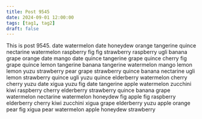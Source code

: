 ```yaml
---
title: Post 9545
date: 2024-09-01 12:00:00
tags: [tag1, tag2]
draft: false
---
```

This is post 9545.
date
watermelon
date
honeydew
orange
tangerine
quince
nectarine
watermelon
raspberry
fig
fig
strawberry
raspberry
ugli
banana
grape
orange
date
mango
date
quince
tangerine
grape
quince
cherry
fig
grape
quince
lemon
tangerine
banana
tangerine
watermelon
mango
lemon
lemon
yuzu
strawberry
pear
grape
strawberry
quince
banana
nectarine
ugli
lemon
strawberry
quince
ugli
yuzu
quince
elderberry
watermelon
cherry
cherry
yuzu
date
xigua
yuzu
fig
date
tangerine
apple
watermelon
zucchini
kiwi
raspberry
cherry
elderberry
strawberry
quince
banana
grape
watermelon
nectarine
watermelon
honeydew
fig
apple
fig
raspberry
elderberry
cherry
kiwi
zucchini
xigua
grape
elderberry
yuzu
apple
orange
pear
fig
xigua
pear
watermelon
apple
honeydew
strawberry
